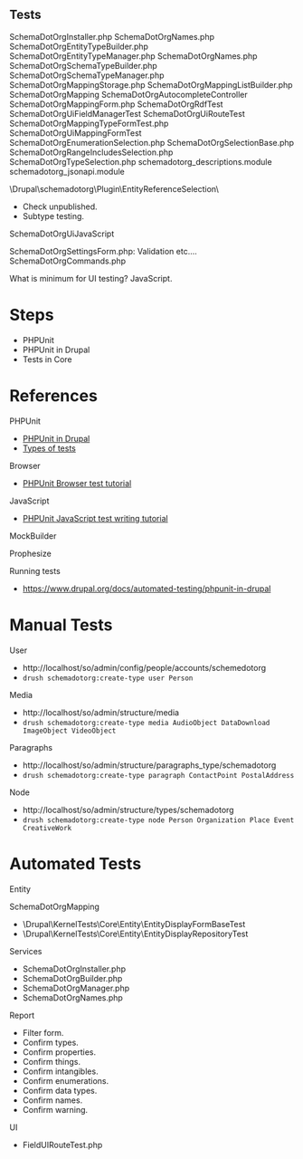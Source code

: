 Tests
-----

SchemaDotOrgInstaller.php
SchemaDotOrgNames.php
SchemaDotOrgEntityTypeBuilder.php
SchemaDotOrgEntityTypeManager.php
SchemaDotOrgNames.php
SchemaDotOrgSchemaTypeBuilder.php
SchemaDotOrgSchemaTypeManager.php
SchemaDotOrgMappingStorage.php
SchemaDotOrgMappingListBuilder.php
SchemaDotOrgMapping
SchemaDotOrgAutocompleteController
SchemaDotOrgMappingForm.php
SchemaDotOrgRdfTest
SchemaDotOrgUiFieldManagerTest
SchemaDotOrgUiRouteTest
SchemaDotOrgMappingTypeFormTest.php
SchemaDotOrgUiMappingFormTest
SchemaDotOrgEnumerationSelection.php
SchemaDotOrgSelectionBase.php
SchemaDotOrgRangeIncludesSelection.php
SchemaDotOrgTypeSelection.php
schemadotorg_descriptions.module
schemadotorg_jsonapi.module

\Drupal\schemadotorg\Plugin\EntityReferenceSelection\
- Check unpublished.
- Subtype testing.


SchemaDotOrgUiJavaScript

SchemaDotOrgSettingsForm.php: Validation etc....
SchemaDotOrgCommands.php

What is minimum for UI testing? JavaScript.

# Steps

- PHPUnit
- PHPUnit in Drupal
- Tests in Core

# References

PHPUnit
- [PHPUnit in Drupal](https://www.drupal.org/docs/automated-testing/phpunit-in-drupal)
- [Types of tests](https://www.drupal.org/docs/automated-testing/types-of-tests)

Browser
- [PHPUnit Browser test tutorial](https://www.drupal.org/docs/automated-testing/phpunit-in-drupal/phpunit-browser-test-tutorial)

JavaScript
- [PHPUnit JavaScript test writing tutorial](https://www.drupal.org/docs/automated-testing/phpunit-in-drupal/phpunit-javascript-test-writing-tutorial)

MockBuilder

Prophesize

Running tests
- https://www.drupal.org/docs/automated-testing/phpunit-in-drupal

# Manual Tests

User
- http://localhost/so/admin/config/people/accounts/schemedotorg
- `drush schemadotorg:create-type user Person`

Media
- http://localhost/so/admin/structure/media
- `drush schemadotorg:create-type media AudioObject DataDownload ImageObject VideoObject`

Paragraphs
- http://localhost/so/admin/structure/paragraphs_type/schemadotorg
- `drush schemadotorg:create-type paragraph ContactPoint PostalAddress`

Node
- http://localhost/so/admin/structure/types/schemadotorg
- `drush schemadotorg:create-type node Person Organization Place Event CreativeWork`

# Automated Tests

Entity

SchemaDotOrgMapping
- \Drupal\KernelTests\Core\Entity\EntityDisplayFormBaseTest
- \Drupal\KernelTests\Core\Entity\EntityDisplayRepositoryTest

Services

- SchemaDotOrgInstaller.php
- SchemaDotOrgBuilder.php
- SchemaDotOrgManager.php
- SchemaDotOrgNames.php

Report

- Filter form.
- Confirm types.
- Confirm properties.
- Confirm things.
- Confirm intangibles.
- Confirm enumerations.
- Confirm data types.
- Confirm names.
- Confirm warning.

UI
- FieldUIRouteTest.php
